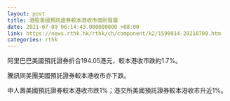 ```yaml
---
layout: post
title: 港股美國預託證券較本港收市個別發展
date: 2021-07-09 06:14:43.000000000 +08:00
link: https://news.rthk.hk/rthk/ch/component/k2/1599914-20210709.htm
categories: rthk
---
```


阿里巴巴美國預託證券折合194.05港元，較本港收市跌約1.7%。

騰訊同美團美國預託證券較本港收市亦下跌。

中人壽美國預託證券較本港收市跌1%；港交所美國預託證券較本港收市升近1%。
